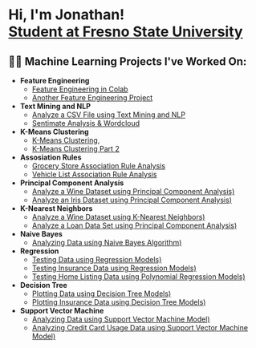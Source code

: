 <h1>Hi, I'm Jonathan! <br/><a href="https://github.com/JohnSRX">Student at Fresno State University </a></h1>

<h2>👨‍💻 Machine Learning Projects I've Worked On:</h2>

- <b>Feature Engineering</b>
  - [Feature Engineering in Colab](lab2_Feature_Engineering_IS170__(1).ipynb)
  - [Another Feature Engineering Project](Feature_Engineering_.ipynb)
- <b>Text Mining and NLP</b>
  - [Analyze a CSV File using Text Mining and NLP](Text_Mining_and_NLP_.ipynb)
  - [Sentimate Analysis & Wordcloud](Sentiment_Analysis_and_Wordcloud.ipynb.ipynb)
- <b>K-Means Clustering</b>
  - [K-Means Clustering](K_means_clustering_pt1_(1).ipynb),
  - [K-Means Clustering Part 2](K_means_clustering_pt2_(1).ipynb)
- <b>Assosiation Rules</b>
  - [Grocery Store Association Rule Analysis](AR_(1).ipynb)
  - [Vehicle List Association Rule Analysis](Vehicle_AR_2.ipynb)
- <b>Principal Component Analysis</b>
  - [Analyze a Wine Dataset using Principal Component Analysis)](PCA_(1).ipynb)
  - [Analyze an Iris Dataset using Principal Component Analysis)](PCA2.ipynb)
- <b>K-Nearest Neighbors</b>
  - [Analyze a Wine Dataset using K-Nearest Neighbors)](K_NN.ipynb)
  - [Analyze a Loan Data Set using Principal Component Analysis)](K_Nearest_Neighbors_2.ipynb)
- <b>Naive Bayes</b>
  - [Analyzing Data using Naive Bayes Algorithm)](Naive_Bayes_(1).ipynb)
- <b>Regression</b>
  - [Testing Data using Regression Models)](Test_Regression_(1).ipynb)
  - [Testing Insurance Data using Regression Models)](Insurance_Regression_(1).ipynb)
  - [Testing Home Listing Data using Polynomial Regression Models)](Polynomial_Regression_rev2_(1).ipynb)
- <b>Decision Tree</b>
  - [Plotting Data using Decision Tree Models)](DT(1).ipynb)
  - [Plotting Insurance Data using Decision Tree Models)](Insurance_Decision_tree_(1).ipynb)
- <b>Support Vector Machine</b>
  - [Analyzing Data using Support Vector Machine Model)](Support_Vector_Machine.ipynb)
  - [Analyzing Credit Card Usage Data using Support Vector Machine Model)](CCSVM.ipynb)

